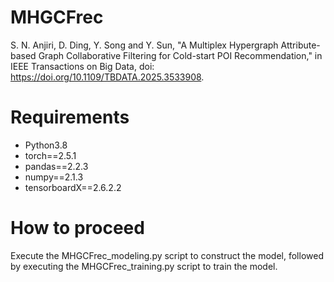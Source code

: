 # MHGCFrec

S. N. Anjiri, D. Ding, Y. Song and Y. Sun, "A Multiplex Hypergraph Attribute-based Graph Collaborative Filtering for Cold-start POI Recommendation," in IEEE Transactions on Big Data, doi: https://doi.org/10.1109/TBDATA.2025.3533908.

# Requirements

* Python3.8
* torch==2.5.1
* pandas==2.2.3
* numpy==2.1.3
* tensorboardX==2.6.2.2

# How to proceed

Execute the MHGCFrec_modeling.py script to construct the model, followed by executing the MHGCFrec_training.py script to train the model.
